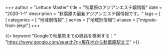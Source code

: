 +++
author = "Lettuce Master"
title = "秋葉原のアジアンエステ嬢情報"
date = "2020-1-1"
description = "秋葉原の最新アジアンエステ嬢情報です。"
tags = [
]
categories = [
    "地域別情報",
]
series = ["地域別情報"]
aliases = ["migrate-from-jekyl"]
+++

{{< keyword "Googleで秋葉原までの経路を検索する！" "https://www.google.com/search?q=現在地から秋葉原駅まで" >}}

